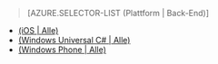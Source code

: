 ﻿> [AZURE.SELECTOR-LIST (Plattform | Back-End)]
- [(iOS | Alle)](/de-de/documentation/articles/mobile-services-ios-handling-conflicts-offline-data)
- [(Windows Universal C# | Alle)](/de-de/documentation/articles/mobile-services-windows-store-dotnet-handling-conflicts-offline-data)
- [(Windows Phone | Alle)](/de-de/documentation/articles/mobile-services-windows-phone-handling-conflicts-offline-data)
<!--HONumber=42-->
